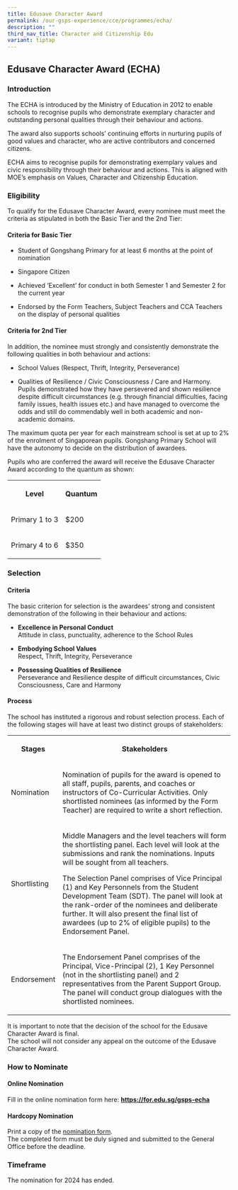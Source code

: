 ```yaml
---
title: Edusave Character Award
permalink: /our-gsps-experience/cce/programmes/echa/
description: ""
third_nav_title: Character and Citizenship Edu
variant: tiptap
---
```

<h2>Edusave Character Award (ECHA)</h2>
<h3>Introduction</h3>
<p>The ECHA is introduced by the Ministry of Education in 2012 to enable
schools to recognise pupils who demonstrate exemplary character and outstanding
personal qualities through their behaviour and actions.</p>
<p>The award also supports schools’ continuing efforts in nurturing pupils
of good values and character, who are active contributors and concerned
citizens.</p>
<p>ECHA aims to recognise pupils for demonstrating exemplary values and civic
responsibility through their behaviour and actions. This is aligned with
MOE’s emphasis on Values, Character and Citizenship Education.</p>
<h3>Eligibility</h3>
<p>To qualify for the Edusave Character Award, every nominee must meet the
criteria as stipulated in both the Basic Tier and the 2nd Tier:</p>
<h4>Criteria for Basic Tier</h4>
<ul>
<li>
<p>Student of Gongshang Primary for at least 6 months at the point of nomination</p>
</li>
<li>
<p>Singapore Citizen</p>
</li>
<li>
<p>Achieved ‘Excellent’ for conduct in both Semester 1 and Semester 2 for
the current year</p>
</li>
<li>
<p>Endorsed by the Form Teachers, Subject Teachers and CCA Teachers on the
display of personal qualities</p>
</li>
</ul>
<h4>Criteria for 2nd Tier</h4>
<p>In addition, the nominee must strongly and consistently demonstrate the
following qualities in both behaviour and actions:</p>
<ul>
<li>
<p>School Values (Respect, Thrift, Integrity, Perseverance)</p>
</li>
<li>
<p>Qualities of Resilience / Civic Consciousness / Care and Harmony.
<br>Pupils demonstrated how they have persevered and shown resilience despite
difficult circumstances (e.g. through financial difficulties, facing family
issues, health issues etc.) and have managed to overcome the odds and still
do commendably well in both academic and non-academic domains.</p>
</li>
</ul>
<p>The maximum quota per year for each mainstream school is set at up to
2% of the enrolment of Singaporean pupils. Gongshang Primary School will
have the autonomy to decide on the distribution of awardees.</p>
<p>Pupils who are conferred the award will receive the Edusave Character
Award according to the quantum as shown:</p>
<table style="minWidth: 50px">
<colgroup>
<col>
<col>
</colgroup>
<tbody>
<tr>
<th rowspan="1" colspan="1">
<p>Level</p>
</th>
<th rowspan="1" colspan="1">
<p>Quantum</p>
</th>
</tr>
<tr>
<td rowspan="1" colspan="1">
<p>Primary 1 to 3</p>
</td>
<td rowspan="1" colspan="1">
<p>$200</p>
</td>
</tr>
<tr>
<td rowspan="1" colspan="1">
<p>Primary 4 to 6</p>
</td>
<td rowspan="1" colspan="1">
<p>$350</p>
</td>
</tr>
</tbody>
</table>
<h3>Selection</h3>
<h4>Criteria</h4>
<p>The basic criterion for selection is the awardees’ strong and consistent
demonstration of the following in their behaviour and actions:</p>
<ul>
<li>
<p><strong>Excellence in Personal Conduct </strong>
<br>Attitude in class, punctuality, adherence to the School Rules</p>
</li>
<li>
<p><strong>Embodying School Values</strong>
<br>Respect, Thrift, Integrity, Perseverance</p>
</li>
<li>
<p><strong>Possessing Qualities of Resilience </strong>
<br>Perseverance and Resilience despite of difficult circumstances, Civic
Consciousness, Care and Harmony</p>
</li>
</ul>
<h4>Process</h4>
<p>The school has instituted a rigorous and robust selection process. Each
of the following stages will have at least two distinct groups of stakeholders:</p>
<table style="minWidth: 50px">
<colgroup>
<col>
<col>
</colgroup>
<tbody>
<tr>
<th rowspan="1" colspan="1">
<p>Stages</p>
</th>
<th rowspan="1" colspan="1">
<p>Stakeholders</p>
</th>
</tr>
<tr>
<td rowspan="1" colspan="1">
<p>Nomination</p>
</td>
<td rowspan="1" colspan="1">
<p>Nomination of pupils for the award is opened to all staff, pupils, parents,
and coaches or instructors of Co-Curricular Activities. Only shortlisted
nominees (as informed by the Form Teacher) are required to write a short
reflection.</p>
</td>
</tr>
<tr>
<td rowspan="1" colspan="1">
<p>Shortlisting</p>
</td>
<td rowspan="1" colspan="1">
<p>Middle Managers and the level teachers will form the shortlisting panel.
Each level will look at the submissions and rank the nominations. Inputs
will be sought from all teachers.</p>
<p>The Selection Panel comprises of Vice Principal (1) and Key Personnels
from the Student Development Team (SDT). The panel will look at the rank-order
of the nominees and deliberate further. It will also present the final
list of awardees (up to 2% of eligible pupils) to the Endorsement Panel.</p>
</td>
</tr>
<tr>
<td rowspan="1" colspan="1">
<p>Endorsement</p>
</td>
<td rowspan="1" colspan="1">
<p>The Endorsement Panel comprises of the Principal, Vice-Principal (2),
1 Key Personnel (not in the shortlisting panel) and 2 representatives from
the Parent Support Group. The panel will conduct group dialogues with the
shortlisted nominees.</p>
</td>
</tr>
</tbody>
</table>
<p>It is important to note that the decision of the school for the Edusave
Character Award is final.
<br>The school will not consider any appeal on the outcome of the Edusave
Character Award.</p>
<h3>How to Nominate</h3>
<h4>Online Nomination</h4>
<p>Fill in the online nomination form here:&nbsp;<strong><a href="https://for.edu.sg/gsps-echa" rel="noopener noreferrer nofollow" target="_blank">https://for.edu.sg/gsps-echa</a></strong>
</p>
<h4>Hardcopy Nomination</h4>
<p>Print a copy of the&nbsp;<a href="https://www.gongshangpri.moe.edu.sg/files/2024%20uploads/ECHA_2024_N2_Nomination_Form__Parents_Coaches___21jul24_.pdf" rel="noopener noreferrer nofollow" target="_blank">nomination form</a>.
<br>The completed form must be duly signed and submitted to the General Office
before the deadline.</p>
<h3>Timeframe</h3>
<p>The nomination for 2024 has ended.</p>